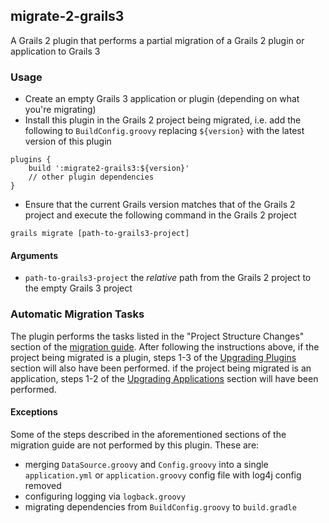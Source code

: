 ## migrate-2-grails3
A Grails 2 plugin that performs a partial migration of a Grails 2 plugin or application to Grails 3

### Usage

- Create an empty Grails 3 application or plugin (depending on what you're migrating) 
- Install this plugin in the Grails 2 project being migrated, i.e. add the following to `BuildConfig.groovy`
replacing `${version}` with the latest version of this plugin

````
plugins {
    build ':migrate2-grails3:${version}'
    // other plugin dependencies
}
````

- Ensure that the current Grails version matches that of the Grails 2 project and execute the following command in the Grails 2 project

`grails migrate [path-to-grails3-project]`
    
#### Arguments

- `path-to-grails3-project` the *relative* path from the Grails 2 project to the empty Grails 3 project

### Automatic Migration Tasks

The plugin performs the tasks listed in the "Project Structure Changes" section of the [migration guide](https://grails.github.io/grails-doc/latest/guide/upgrading.html).
After following the instructions above, if the project being migrated is a plugin, steps 1-3 of the [Upgrading Plugins](https://grails.github.io/grails-doc/latest/guide/upgrading.html#upgradingPlugins)
section will also have been performed. if the project being migrated is an application, steps 1-2 of the 
[Upgrading Applications](https://grails.github.io/grails-doc/latest/guide/upgrading.html#upgradingApps) section will have been performed.
 
#### Exceptions
 
Some of the steps described in the aforementioned sections of the migration guide are not performed by this plugin. These are:

- merging `DataSource.groovy` and `Config.groovy` into a single `application.yml` or `application.groovy` config file with log4j config removed
- configuring logging via `logback.groovy`
- migrating dependencies from `BuildConfig.groovy` to `build.gradle`
